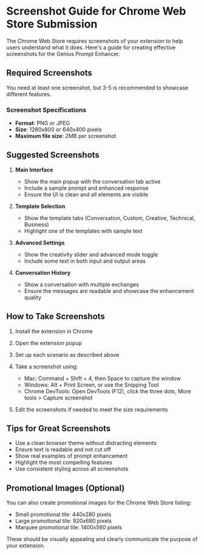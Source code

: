 # Screenshot Guide for Chrome Web Store Submission

The Chrome Web Store requires screenshots of your extension to help users understand what it does. Here's a guide for creating effective screenshots for the Genius Prompt Enhancer.

## Required Screenshots

You need at least one screenshot, but 3-5 is recommended to showcase different features.

### Screenshot Specifications

- **Format**: PNG or JPEG
- **Size**: 1280x800 or 640x400 pixels
- **Maximum file size**: 2MB per screenshot

## Suggested Screenshots

1. **Main Interface**
   - Show the main popup with the conversation tab active
   - Include a sample prompt and enhanced response
   - Ensure the UI is clean and all elements are visible

2. **Template Selection**
   - Show the template tabs (Conversation, Custom, Creative, Technical, Business)
   - Highlight one of the templates with sample text

3. **Advanced Settings**
   - Show the creativity slider and advanced mode toggle
   - Include some text in both input and output areas

4. **Conversation History**
   - Show a conversation with multiple exchanges
   - Ensure the messages are readable and showcase the enhancement quality

## How to Take Screenshots

1. Install the extension in Chrome
2. Open the extension popup
3. Set up each scenario as described above
4. Take a screenshot using:
   - Mac: Command + Shift + 4, then Space to capture the window
   - Windows: Alt + Print Screen, or use the Snipping Tool
   - Chrome DevTools: Open DevTools (F12), click the three dots, More tools > Capture screenshot

5. Edit the screenshots if needed to meet the size requirements

## Tips for Great Screenshots

- Use a clean browser theme without distracting elements
- Ensure text is readable and not cut off
- Show real examples of prompt enhancement
- Highlight the most compelling features
- Use consistent styling across all screenshots

## Promotional Images (Optional)

You can also create promotional images for the Chrome Web Store listing:

- Small promotional tile: 440x280 pixels
- Large promotional tile: 920x680 pixels
- Marquee promotional tile: 1400x560 pixels

These should be visually appealing and clearly communicate the purpose of your extension.
